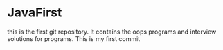 # JavaFirst
this is the first git repository. It contains the oops programs and interview solutions for programs.
This is my first commit
